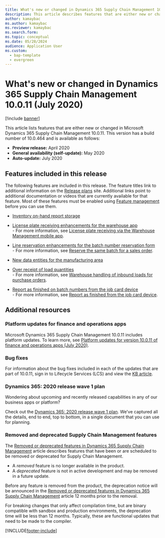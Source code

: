 ```yaml
---
title: What's new or changed in Dynamics 365 Supply Chain Management 10.0.11 (June 2020)
description: This article describes features that are either new or changed in Dynamics 365 Supply Chain Management 10.0.11. 
author: kamaybac
ms.author: kamaybac
ms.reviewer: kamaybac
ms.search.form:
ms.topic: conceptual
ms.date: 05/28/2024
audience: Application User
ms.custom:
  - bap-template
  - evergreen
---
```


# What's new or changed in Dynamics 365 Supply Chain Management 10.0.11 (July 2020)

[!include [banner](../../finance/includes/banner.md)]

This article lists features that are either new or changed in Microsoft Dynamics 365 Supply Chain Management 10.0.11. This version has a build number of 10.0.464 and is available as follows:

- **Preview release:** April 2020
- **General availability (self-update):** May 2020
- **Auto-update:** July 2020

## Features included in this release

The following features are included in this release. The feature titles link to additional information on the [Release plans](/dynamics365/release-plans/) site. Additional links point to additional documentation or videos that are currently available for that feature. Most of these features must be enabled using [Feature management](../../fin-ops-core/fin-ops/get-started/feature-management/feature-management-overview.md) before you can use them.

- [Inventory on-hand report storage](/dynamics365-release-plan/2020wave1/dynamics365-supply-chain-management/inventory-on-hand-report-storage)

- [License plate receiving enhancements for the warehouse app](/dynamics365-release-plan/2020wave1/dynamics365-supply-chain-management/license-plate-receiving-enhancements-warehousing-mobile-app)<br> - For more information, see [License plate receiving via the Warehouse Management mobile app](../warehousing/warehousing-mobile-device-app-license-plate-receiving.md).

- [Line reservation enhancements for the batch number reservation form](/dynamics365-release-plan/2020wave1/dynamics365-supply-chain-management/line-reservation-enhancements-batch-number-reservation-form)<br> - For more information, see [Reserve the same batch for a sales order](../sales-marketing/reserve-same-batch-sales-order.md).

- [New data entities for the manufacturing area](/dynamics365-release-plan/2020wave1/dynamics365-supply-chain-management/new-data-entities-manufacturing-area)

- [Over receipt of load quantities](/dynamics365-release-plan/2020wave1/dynamics365-supply-chain-management/warehouse-management-inbound-load-management-enhancement)<br> - For more information, see [Warehouse handling of inbound loads for purchase orders](../warehousing/inbound-load-handling.md).

- [Report as finished on batch numbers from the job card device](/dynamics365-release-plan/2020wave1/dynamics365-supply-chain-management/report-as-finished-batch-numbers-job-card-device)<br> - For more information, see [Report as finished from the job card device](../production-control/report-finished-job-device.md).

## Additional resources

### Platform updates for finance and operations apps

Microsoft Dynamics 365 Supply Chain Management 10.0.11 includes platform updates. To learn more, see [Platform updates for version 10.0.11 of finance and operations apps (July 2020)](../../fin-ops-core/fin-ops/get-started/whats-new-platform-update-35.md).

### Bug fixes

For information about the bug fixes included in each of the updates that are part of 10.0.11, sign in to Lifecycle Services (LCS) and view the [KB article](https://fix.lcs.dynamics.com/Issue/Details?bugId=438264&dbType=3&qc=d7dbe350d53c7743949f6afa556ea8d19b4fc1d3e16824e1a2eef32e0c3b300a).

### Dynamics 365: 2020 release wave 1 plan

Wondering about upcoming and recently released capabilities in any of our business apps or platform?

Check out the [Dynamics 365: 2020 release wave 1 plan](/dynamics365-release-plan/2020wave1/index). We've captured all the details, end to end, top to bottom, in a single document that you can use for planning.

### Removed and deprecated Supply Chain Management features

The [Removed or deprecated features in Dynamics 365 Supply Chain Management](../get-started/removed-deprecated-features-scm-updates.md) article describes features that have been or are scheduled to be removed or deprecated for Supply Chain Management.

- A *removed* feature is no longer available in the product.
- A *deprecated* feature is not in active development and may be removed in a future update.

Before any feature is removed from the product, the deprecation notice will be announced in the [Removed or deprecated features in Dynamics 365 Supply Chain Management](../get-started/removed-deprecated-features-scm-updates.md) article 12 months prior to the removal.

For breaking changes that only affect compilation time, but are binary compatible with sandbox and production environments, the deprecation time will be less than 12 months. Typically, these are functional updates that need to be made to the compiler.


[!INCLUDE[footer-include](../../includes/footer-banner.md)]

